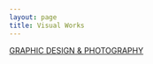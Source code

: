 ```yaml
---
layout: page
title: Visual Works
---
```


<a href="http://cargocollective.com/technommy" target="_blank" class="big-button blue">GRAPHIC DESIGN & PHOTOGRAPHY</a>
